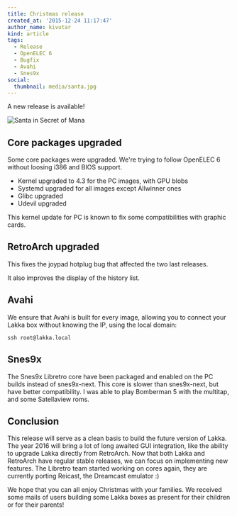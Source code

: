 ```yaml
---
title: Christmas release
created_at: '2015-12-24 11:17:47'
author_name: kivutar
kind: article
tags:
  - Release
  - OpenELEC 6
  - Bugfix
  - Avahi
  - Snes9x
social:
  thumbnail: media/santa.jpg
---
```


A new release is available!

![Santa in Secret of Mana](media/santa.jpg)

## Core packages upgraded

Some core packages were upgraded. We're trying to follow OpenELEC 6 without loosing i386 and BIOS support.

 * Kernel upgraded to 4.3 for the PC images, with GPU blobs
 * Systemd upgraded for all images except Allwinner ones
 * Glibc upgraded
 * Udevil upgraded

This kernel update for PC is known to fix some compatibilities with graphic cards.

## RetroArch upgraded

This fixes the joypad hotplug bug that affected the two last releases.

It also improves the display of the history list.

## Avahi

We ensure that Avahi is built for every image, allowing you to connect your Lakka box without knowing the IP, using the local domain:

    ssh root@lakka.local

## Snes9x

The Snes9x Libretro core have been packaged and enabled on the PC builds instead of snes9x-next. This core is slower than snes9x-next, but have better compatibility. I was able to play Bomberman 5 with the multitap, and some Satellaview roms.

## Conclusion

This release will serve as a clean basis to build the future version of Lakka. The year 2016 will bring a lot of long awaited GUI integration, like the ability to upgrade Lakka directly from RetroArch. Now that both Lakka and RetroArch have regular stable releases, we can focus on implementing new features. The Libretro team started working on cores again, they are currently porting Reicast, the Dreamcast emulator :)

We hope that you can all enjoy Christmas with your families. We received some mails of users building some Lakka boxes as present for their children or for their parents!
